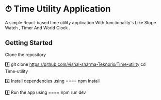 # ⏱ Time Utility Application

A simple React-based time utility application With functionality's Like Stope Watch , Timer And World Clock . 

## Getting Started

Clone the repository

1️⃣ git clone https://github.com/vishal-sharma-Teknorix/Time-utility
cd Time-utility

2️⃣ Install dependencies using ====
npm install

3️⃣ Run the app using ====
npm run dev
